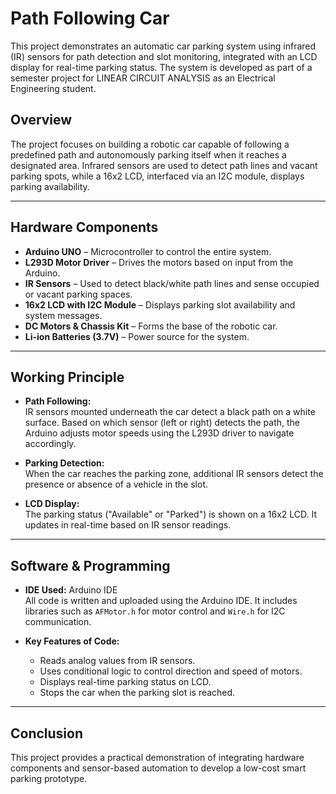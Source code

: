 # Path Following Car 

This project demonstrates an automatic car parking system using infrared (IR) sensors for path detection and slot monitoring, integrated with an LCD display for real-time parking status. The system is developed as part of a semester project for LINEAR CIRCUIT ANALYSIS as an Electrical Engineering student.

## Overview

The project focuses on building a robotic car capable of following a predefined path and autonomously parking itself when it reaches a designated area. Infrared sensors are used to detect path lines and vacant parking spots, while a 16x2 LCD, interfaced via an I2C module, displays parking availability.

---

## Hardware Components

- **Arduino UNO** – Microcontroller to control the entire system.
- **L293D Motor Driver** – Drives the motors based on input from the Arduino.
- **IR Sensors** – Used to detect black/white path lines and sense occupied or vacant parking spaces.
- **16x2 LCD with I2C Module** – Displays parking slot availability and system messages.
- **DC Motors & Chassis Kit** – Forms the base of the robotic car.
- **Li-ion Batteries (3.7V)** – Power source for the system.

---

## Working Principle

- **Path Following:**  
  IR sensors mounted underneath the car detect a black path on a white surface. Based on which sensor (left or right) detects the path, the Arduino adjusts motor speeds using the L293D driver to navigate accordingly.

- **Parking Detection:**  
  When the car reaches the parking zone, additional IR sensors detect the presence or absence of a vehicle in the slot.

- **LCD Display:**  
  The parking status ("Available" or "Parked") is shown on a 16x2 LCD. It updates in real-time based on IR sensor readings.

---

## Software & Programming

- **IDE Used:** Arduino IDE  
  All code is written and uploaded using the Arduino IDE. It includes libraries such as `AFMotor.h` for motor control and `Wire.h` for I2C communication.

- **Key Features of Code:**
  - Reads analog values from IR sensors.
  - Uses conditional logic to control direction and speed of motors.
  - Displays real-time parking status on LCD.
  - Stops the car when the parking slot is reached.

---

## Conclusion

This project provides a practical demonstration of integrating hardware components and sensor-based automation to develop a low-cost smart parking prototype.
